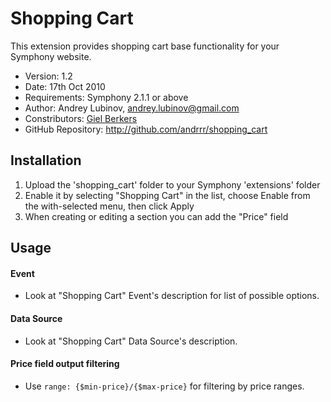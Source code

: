# Shopping Cart #

This extension provides shopping cart base functionality 
for your Symphony website.

- Version: 1.2
- Date: 17th Oct 2010
- Requirements: Symphony 2.1.1 or above
- Author: Andrey Lubinov, andrey.lubinov@gmail.com
- Constributors: [Giel Berkers](http://github.com/kanduvisla)
- GitHub Repository: <http://github.com/andrrr/shopping_cart>

## Installation

1. Upload the 'shopping_cart' folder to your Symphony 'extensions' folder
2. Enable it by selecting "Shopping Cart" in the list, choose Enable from the with-selected menu, then click Apply
3. When creating or editing a section you can add the "Price" field

## Usage

#### Event

- Look at "Shopping Cart" Event's description for list of possible options.

#### Data Source

- Look at "Shopping Cart" Data Source's description.

#### Price field output filtering

- Use ` range: {$min-price}/{$max-price} ` for filtering by price ranges.
